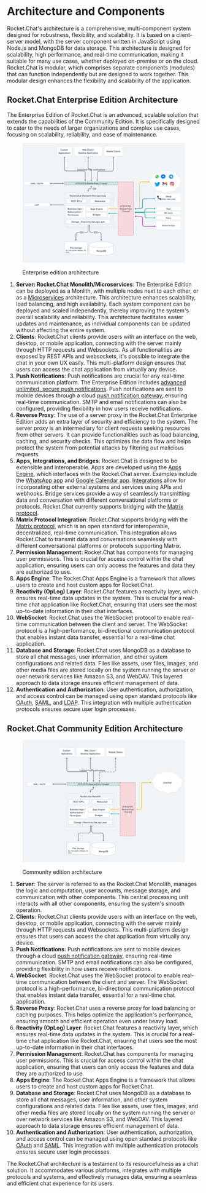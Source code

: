 # Architecture and Components

Rocket.Chat's architecture is a comprehensive, multi-component system designed for robustness, flexibility, and scalability. It is based on a client-server model, with the server component written in JavaScript using Node.js and MongoDB for data storage. This architecture is designed for scalability, high performance, and real-time communication, making it suitable for many use cases, whether deployed on-premise or on the cloud. Rocket.Chat is modular, which comprises separate components (modules) that can function independently but are designed to work together. This modular design enhances the flexibility and scalability of the application.

## Rocket.Chat Enterprise Edition Architecture

The Enterprise Edition of Rocket.Chat is an advanced, scalable solution that extends the capabilities of the Community Edition. It is specifically designed to cater to the needs of larger organizations and complex use cases, focusing on scalability, reliability, and ease of maintenance.&#x20;

<figure><img src="../.gitbook/assets/image (1).png" alt=""><figcaption><p>Enterprise edition architecture </p></figcaption></figure>

1. **Server: Rocket.Chat Monolith/Microservices**: The Enterprise Edition can be deployed as a Monlith, with multiple nodes next to each other, or as a [Microservices](https://docs.rocket.chat/deploy/deploy-rocket.chat/scaling-rocket.chat/microservices) architecture. This architecture enhances scalability, load balancing, and high availability. Each system component can be deployed and scaled independently, thereby improving the system's overall scalability and reliability. This architecture facilitates easier updates and maintenance, as individual components can be updated without affecting the entire system.
2. **Clients**: Rocket.Chat clients provide users with an interface on the web, desktop, or mobile application, connecting with the server mainly through HTTP requests and Websockets. As all functionalities are exposed by REST APIs and websockets, it's possible to integrate the chat in your own UX easily. This multi-platform design ensures that users can access the chat application from virtually any device.
3. **Push Notifications**: Push notifications are crucial for any real-time communication platform. The Enterprise Edition includes [advanced unlimited, secure push notifications](https://docs.rocket.chat/use-rocket.chat/rocket.chat-mobile/push-notifications/push-notification-security). Push notifications are sent to mobile devices through a cloud [push notification gateway](../open-source-projects/mobile-app/configuring-push-notifications.md), ensuring real-time communication. SMTP and email notifications can also be configured, providing flexibility in how users receive notifications.
4. **Reverse Proxy**: The use of a server proxy in the Rocket.Chat Enterprise Edition adds an extra layer of security and efficiency to the system. The server proxy is an intermediary for client requests seeking resources from other servers. It can provide functionalities such as load balancing, caching, and security checks. This optimizes the data flow and helps protect the system from potential attacks by filtering out malicious requests.
5. **Apps, Integrations, and Bridges**: Rocket.Chat is designed to be extensible and interoperable. Apps are developed using the [Apps Engine](../apps-engine/getting-started/), which interfaces with the Rocket.Chat server. Examples include the [WhatsApp app](https://docs.rocket.chat/extend-rocket.chat-capabilities/rocket.chat-marketplace/rocket.chat-public-apps-guides/omnichannel-apps/whatsapp) and [Google Calendar app](https://docs.rocket.chat/extend-rocket.chat-capabilities/rocket.chat-marketplace/rocket.chat-public-apps-guides/google-calendar). [Integrations](https://docs.rocket.chat/use-rocket.chat/workspace-administration/integrations) allow for incorporating other external systems and services using APIs and webhooks. Bridge services provide a way of seamlessly transmitting data and conversation with different conversational platforms or protocols. Rocket.Chat currently supports bridging with the [Matrix protocol](https://docs.rocket.chat/use-rocket.chat/workspace-administration/settings/federation).
6. **Matrix Protocol Integration**: Rocket.Chat supports bridging with the [Matrix protocol](https://docs.rocket.chat/use-rocket.chat/workspace-administration/settings/federation), which is an open standard for interoperable, decentralized, real-time communication. This integration allows Rocket.Chat to transmit data and conversations seamlessly with different conversational platforms or protocols supporting Matrix.
7. **Permission Management**: Rocket.Chat has components for managing user permissions. This is crucial for access control within the chat application, ensuring users can only access the features and data they are authorized to use.
8. **Apps Engine**: The Rocket.Chat Apps Engine is a framework that allows users to create and host custom apps for Rocket.Chat.
9. **Reactivity (OpLog) Layer**: Rocket.Chat features a reactivity layer, which ensures real-time data updates in the system. This is crucial for a real-time chat application like Rocket.Chat, ensuring that users see the most up-to-date information in their chat interfaces.
10. **WebSocket**: Rocket.Chat uses the WebSocket protocol to enable real-time communication between the client and server. The WebSocket protocol is a high-performance, bi-directional communication protocol that enables instant data transfer, essential for a real-time chat application.
11. **Database and Storage**: Rocket.Chat uses MongoDB as a database to store all chat messages, user information, and other system configurations and related data. Files like assets, user files, images, and other media files are stored locally on the system running the server or over network services like Amazon S3, and WebDAV. This layered approach to data storage ensures efficient management of data.
12. **Authentication and Authorization**: User authentication, authorization, and access control can be managed using open standard protocols like [OAuth](https://oauth.net/), [SAML](https://docs.rocket.chat/use-rocket.chat/workspace-administration/settings/saml), and [LDAP](https://docs.rocket.chat/use-rocket.chat/workspace-administration/settings/ldap). This integration with multiple authentication protocols ensures secure user login processes.

## Rocket.Chat Community Edition Architecture

<figure><img src="../.gitbook/assets/image (1) (1).png" alt=""><figcaption><p>Community edition architecture </p></figcaption></figure>

1. **Server**: The server is referred to as the Rocket.Chat Monolith, manages the logic and computation, user accounts, message storage, and communication with other components. This central processing unit interacts with all other components, ensuring the system's smooth operation.
2. **Clients**: Rocket.Chat clients provide users with an interface on the web, desktop, or mobile application, connecting with the server mainly through HTTP requests and Websockets. This multi-platform design ensures that users can access the chat application from virtually any device.
3. **Push Notifications**: Push notifications are sent to mobile devices through a cloud [push notification gateway](../open-source-projects/mobile-app/configuring-push-notifications.md), ensuring real-time communication. SMTP and email notifications can also be configured, providing flexibility in how users receive notifications.
4. **WebSocket**: Rocket.Chat uses the WebSocket protocol to enable real-time communication between the client and server. The WebSocket protocol is a high-performance, bi-directional communication protocol that enables instant data transfer, essential for a real-time chat application.
5. **Reverse Proxy**: Rocket.Chat uses a reverse proxy for load balancing or caching purposes. This helps optimize the application's performance, ensuring smooth and efficient operation even under heavy load.
6. **Reactivity (OpLog) Layer**: Rocket.Chat features a reactivity layer, which ensures real-time data updates in the system. This is crucial for a real-time chat application like Rocket.Chat, ensuring that users see the most up-to-date information in their chat interfaces.
7. **Permission Management**: Rocket.Chat has components for managing user permissions. This is crucial for access control within the chat application, ensuring that users can only access the features and data they are authorized to use.
8. **Apps Engine**: The Rocket.Chat Apps Engine is a framework that allows users to create and host custom apps for Rocket.Chat.
9. **Database and Storage**: Rocket.Chat uses MongoDB as a database to store all chat messages, user information, and other system configurations and related data. Files like assets, user files, images, and other media files are stored locally on the system running the server or over network services like Amazon S3, and WebDAV. This layered approach to data storage ensures efficient management of data.
10. **Authentication and Authorization**: User authentication, authorization, and access control can be managed using open standard protocols like [OAuth](https://oauth.net/) and [SAML](https://docs.rocket.chat/use-rocket.chat/workspace-administration/settings/saml). This integration with multiple authentication protocols ensures secure user login processes.

The Rocket.Chat architecture is a testament to its resourcefulness as a chat solution. It accommodates various platforms, integrates with multiple protocols and systems, and effectively manages data, ensuring a seamless and efficient chat experience for its users.
